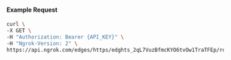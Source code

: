 <!-- Code generated for API Clients. DO NOT EDIT. -->

#### Example Request

```bash
curl \
-X GET \
-H "Authorization: Bearer {API_KEY}" \
-H "Ngrok-Version: 2" \
https://api.ngrok.com/edges/https/edghts_2qL7VuzBfmcKYO6tvOw1TraTFEp/routes/edghtsrt_2qL7VvLsUlt5B95M3ksKFic09oz
```
